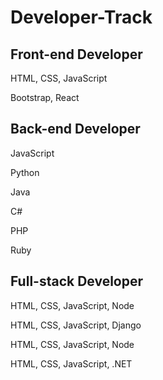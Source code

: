 # Developer-Track


## Front-end Developer

HTML, CSS, JavaScript

Bootstrap, React

## Back-end Developer

JavaScript

Python

Java

C#

PHP

Ruby


## Full-stack Developer

HTML, CSS, JavaScript, Node

HTML, CSS, JavaScript, Django

HTML, CSS, JavaScript, Node

HTML, CSS, JavaScript, .NET
